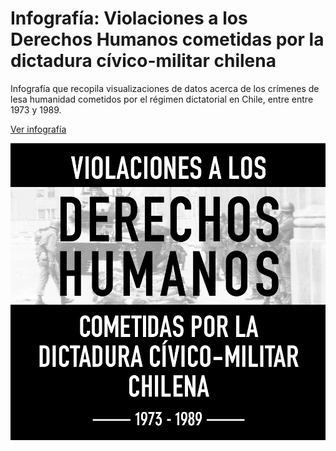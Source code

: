 # Infografía: Violaciones a los Derechos Humanos cometidas por la dictadura cívico-militar chilena

Infografía que recopila visualizaciones de datos acerca de los crímenes de lesa humanidad cometidos por el régimen dictatorial en Chile, entre entre 1973 y 1989.

[Ver infografía](https://bastianolea.github.io/violaciones_ddhh_chile/)

![](img/violaciones_ddhh_chile_3.png)